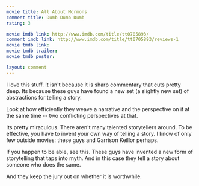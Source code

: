 ```yaml
---
movie title: All About Mormons
comment title: Dumb Dumb Dumb
rating: 3

movie imdb link: http://www.imdb.com/title/tt0705893/
comment imdb link: http://www.imdb.com/title/tt0705893/reviews-1
movie tmdb link: 
movie tmdb trailer: 
movie tmdb poster: 

layout: comment
---
```


I love this stuff. It isn't because it is sharp commentary that cuts pretty deep. Its because these guys have found a new set (a slightly new set) of abstractions for telling a story.

Look at how efficiently they weave a narrative and the perspective on it at the same time -- two conflicting perspectives at that.

Its pretty miraculous. There aren't many talented storytellers around. To be effective, you have to invent your own way of telling a story. I know of only few outside movies: these guys and Garrison Keillor perhaps.

If you happen to be able, see this. These guys have invented a new form of storytelling that taps into myth. And in this case they tell a story about someone who does the same.

And they keep the jury out on whether it is worthwhile.